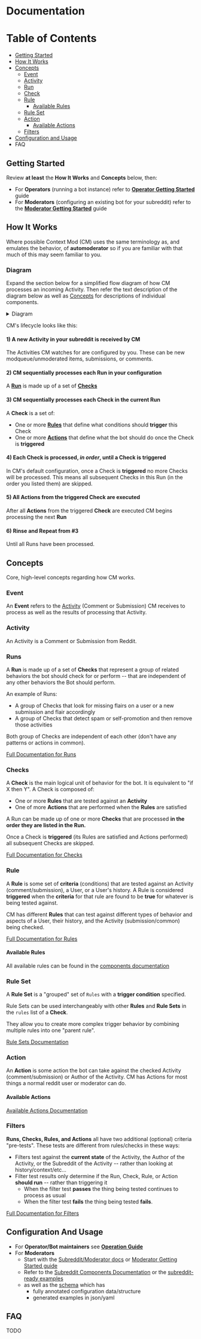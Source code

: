 # Documentation

# Table of Contents

* [Getting Started](#getting-started)
* [How It Works](#how-it-works)
* [Concepts](#concepts)
  * [Event](#event)
  * [Activity](#activity)
  * [Run](#runs)
  * [Check](#checks)
  * [Rule](#rule)
    * [Available Rules](#available-rules)
  * [Rule Set](#rule-set)
  * [Action](#action)
    * [Available Actions](#available-actions)
  * [Filters](#filters)
* [Configuration and Usage](#configuration-and-usage)
* FAQ

## Getting Started

Review **at least** the **How It Works** and **Concepts** below, then:

* For **Operators** (running a bot instance) refer to [**Operator Getting Started**](/docs/operator/gettingStarted.md)  guide
* For **Moderators** (configuring an existing bot for your subreddit) refer to the [**Moderator Getting Started**](/docs/subreddit/gettingStarted.md) guide

## How It Works

Where possible Context Mod (CM) uses the same terminology as, and emulates the behavior, of **automoderator** so if you are familiar with that much of this may seem familiar to you.

### Diagram

Expand the section below for a simplified flow diagram of how CM processes an incoming Activity. Then refer the text description of the diagram below as well as [Concepts](#Concepts) for descriptions of individual components.

<details>
<summary>Diagram</summary>

![Flow Diagram](/docs/images/diagram-highlevel.jpg)

</details>

CM's lifecycle looks like this:

#### 1) A new Activity in your subreddit is received by CM

The Activities CM watches for are configured by you. These can be new modqueue/unmoderated items, submissions, or comments.

#### 2) CM sequentially processes each Run in your configuration

A [**Run**](#Runs) is made up of a set of [**Checks**](#Checks)

#### 3) CM sequentially processes each Check in the current Run

A **Check** is a set of:

* One or more [**Rules**](#Rule) that define what conditions should **trigger** this Check
* One or more [**Actions**](#Action) that define what the bot should do once the Check is **triggered**

#### 4) Each Check is processed, *in order*, until a Check is **triggered**

In CM's default configuration, once a Check is **triggered** no more Checks will be processed. This means all subsequent Checks in this Run (in the order you listed them) are skipped.

#### 5) All Actions from the triggered Check are executed

After all **Actions** from the triggered **Check** are executed CM begins processing the next **Run**

#### 6) Rinse and Repeat from #3

Until all Runs have been processed.

## Concepts

Core, high-level concepts regarding how CM works.

### Event

An **Event** refers to the [Activity](#activity) (Comment or Submission) CM receives to process as well as the results of processing that Activity.

### Activity

An Activity is a Comment or Submission from Reddit.

### Runs

A **Run** is made up of a set of **Checks** that represent a group of related behaviors the bot should check for or perform -- that are independent of any other behaviors the Bot should perform.

An example of Runs:

* A group of Checks that look for missing flairs on a user or a new submission and flair accordingly
* A group of Checks that detect spam or self-promotion and then remove those activities

Both group of Checks are independent of each other (don't have any patterns or actions in common).

[Full Documentation for Runs](/docs/subreddit/components/README.md#runs)

### Checks

A **Check** is the main logical unit of behavior for the bot. It is equivalent to "if X then Y". A Check is composed of:

* One or more **Rules** that are tested against an **Activity**
* One of more **Actions** that are performed when the **Rules** are satisfied

A Run can be made up of one or more **Checks** that are processed **in the order they are listed in the Run.**

Once a Check is **triggered** (its Rules are satisfied and Actions performed) all subsequent Checks are skipped.

[Full Documentation for Checks](/docs/subreddit/components/README.md#checks)
  
### Rule

A **Rule** is some set of **criteria** (conditions) that are tested against an Activity (comment/submission), a User, or a User's history. A Rule is considered **triggered** when the **criteria** for that rule are found to be **true** for whatever is being tested against.

CM has different **Rules** that can test against different types of behavior and aspects of a User, their history, and the Activity (submission/common) being checked.

[Full Documentation for Rules](/docs/subreddit/components/README.md#rules)

#### Available Rules

All available rules can be found in the [components documentation](/docs/subreddit/components/README.md#rules)

### Rule Set

A **Rule Set** is a "grouped" set of `Rules` with a **trigger condition** specified. 

Rule Sets can be used interchangeably with other **Rules** and **Rule Sets** in the `rules` list of a **Check**. 

They allow you to create more complex trigger behavior by combining multiple rules into one "parent rule".

[Rule Sets Documentation](/docs/subreddit/components/README.md#rule-sets)

### Action

An **Action** is some action the bot can take against the checked Activity (comment/submission) or Author of the Activity. CM has Actions for most things a normal reddit user or moderator can do.

#### Available Actions

[Available Actions Documentation](/docs/subreddit/components/README.md#list-of-actions)

### Filters

**Runs, Checks, Rules, and Actions** all have two additional (optional) criteria "pre-tests". These tests are different from rules/checks in these ways:

* Filters test against the **current state** of the Activity, the Author of the Activity, or the Subreddit of the Activity -- rather than looking at history/context/etc...
* Filter test results only determine if the Run, Check, Rule, or Action **should run** -- rather than triggering it
  * When the filter test **passes** the thing being tested continues to process as usual
  * When the filter test **fails** the thing being tested **fails**.

[Full Documentation for Filters](/docs/subreddit/components/README.md#filters)

## Configuration And Usage

* For **Operator/Bot maintainers** see **[Operation Guide](/docs/operator/README.md)**
* For **Moderators** 
  * Start with the [Subreddit/Moderator docs](/docs/subreddit/README.md) or [Moderator Getting Started guide](/docs/subreddit/gettingStarted.md)
  * Refer to the [Subreddit Components Documentation](/docs/subreddit/components) or the [subreddit-ready examples](/docs/subreddit/components/subredditReady)
  * as well as the [schema](https://json-schema.app/view/%23?url=https%3A%2F%2Fraw.githubusercontent.com%2FFoxxMD%2Fcontext-mod%2Fmaster%2Fsrc%2FSchema%2FApp.json) which has
    * fully annotated configuration data/structure
    * generated examples in json/yaml

## FAQ

TODO
